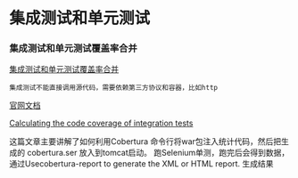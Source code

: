 # 集成测试和单元测试

### 集成测试和单元测试覆盖率合并

[ 集成测试和单元测试覆盖率合并](http://blog.csdn.net/fei33423/article/details/51090354)
	
	集成测试不能直接调用源代码，需要依赖第三方协议和容器，比如http

[官网文档](http://www.mojohaus.org/cobertura-maven-plugin/instrumentingDeploymentArtifact.html)
 
 [Calculating the code coverage of integration tests]( https://blog.avisi.nl/2012/09/25/calculating-the-code-coverage-of-integration-tests/)

   这篇文章主要讲解了如何利用Cobertura 命令行将war包注入统计代码，然后把生成的 cobertura.ser 放入到tomcat启动。 跑Selenium单测，跑完后会得到数据，通过Usecobertura-report to generate the XML or HTML report. 生成结果
